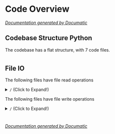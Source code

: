 # Code Overview

[_Documentation generated by Documatic_](https://www.documatic.com)

<!---Documatic-section-Codebase Structure Python-start--->
## Codebase Structure Python

The codebase has a flat structure, with 7 code files.

# #
<!---Documatic-section-Codebase Structure Python-end--->

<!---Documatic-section-File IO-start--->
## File IO

<!---Documatic-block-file_io-start--->
The following files have file read operations

<!---Documatic-block-/-start--->
<details>
	<summary><code>/</code> (Click to Expand!)</summary>

* Intraday-240,1-LSTM: data/SPXconst.csv
* Intraday-240,1-RF: data/SPXconst.csv
* Intraday-240,3-LSTM: data/SPXconst.csv
* Intraday-240,3-RF: data/SPXconst.csv
* NextDay-240,1-LSTM: data/SPXconst.csv
* NextDay-240,1-RF: data/SPXconst.csv
</details>
<!---Documatic-block-/-end--->

The following files have file write operations

<!---Documatic-block-/-start--->
<details>
	<summary><code>/</code> (Click to Expand!)</summary>

* Intraday-240,1-LSTM
* Intraday-240,1-RF
* Intraday-240,3-LSTM
* Intraday-240,3-RF
* NextDay-240,1-LSTM
* NextDay-240,1-RF
</details>
<!---Documatic-block-/-end--->
<!---Documatic-block-file_io-end--->

# #
<!---Documatic-section-File IO-end--->

[_Documentation generated by Documatic_](https://www.documatic.com)